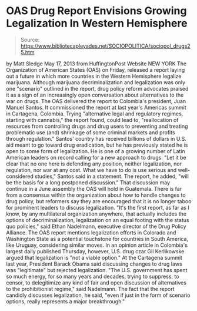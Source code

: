 # OAS Drug Report Envisions Growing Legalization In Western Hemisphere

> Source: https://www.bibliotecapleyades.net/SOCIOPOLITICA/sociopol_drugs25.htm

by Matt Sledge
May 17, 2013
from
HuffingtonPost Website
NEW YORK
The
Organization of American States (OAS)
on Friday,
released a report laying out a
future in which more countries in the Western Hemisphere legalize marijuana.
Although marijuana decriminalization and
legalization was only one "scenario" outlined in the report, drug policy
reform advocates praised it as a sign of an increasingly open conversation
about alternatives to the war on drugs.
The OAS delivered the report to Colombia's
president, Juan Manuel Santos. It commissioned the report at last
year's Americas summit in Cartagena, Colombia.
Trying "alternative legal and regulatory
regimes, starting with cannabis," the report found, could lead to,
"reallocation of resources from controlling drugs and drug users to
preventing and treating problematic use (and) shrinkage of some criminal
markets and profits through regulation."
Santos' country has received billions of dollars
in U.S. aid meant to go toward drug eradication, but he has previously
stated he is open to some form of legalization.
He is one of a growing number of Latin American
leaders
on record calling for a new approach to drugs.
"Let it be clear that no one here is
defending any position, neither legalization, nor regulation, nor war at
any cost. What we have to do is use serious and well-considered
studies," Santos said in a statement.
The report, he added,
"will be the basis for a long postponed
discussion."
That discussion may continue in a June assembly
the OAS will hold in Guatemala.
There is far from a consensus within the
organization about how to handle changes to drug policy, but reformers say
they are encouraged that it is no longer taboo for prominent leaders to
discuss legalization.
"It's the first report, as far as I know, by
any multilateral organization anywhere, that actually includes the
options of decriminalization, legalization on an equal footing with the
status quo policies," said Ethan Nadelmann, executive director of the
Drug Policy Alliance.
The OAS report mentions legalization efforts in
Colorado and Washington State as a potential touchstone for countries in
South America,
like Uruguay, considering similar moves.
In an opinion article in Colombia's largest
daily published Thursday, however, U.S. drug czar Gil Kerlikowske
argued that legalization is "not a viable option."
At the Cartagena summit last year, President
Barack Obama
said discussing changes to drug laws was "legitimate" but rejected
legalization.
"The U.S. government has spent so much
energy, for so many years and decades, trying to suppress, to censor, to
delegitimize any kind of fair and open discussion of alternatives to the
prohibitionist regime," said Nadelmann.
The fact that the report candidly discusses
legalization, he said,
"even if just in the form of scenario
options, really represents a major breakthrough."
